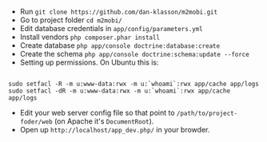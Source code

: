 * Run `git clone https://github.com/dan-klasson/m2mobi.git`
* Go to project folder `cd m2mobi/`
* Edit database credentials in `app/config/parameters.yml`
* Install vendors `php composer.phar install`
* Create database `php app/console doctrine:database:create`
* Create the schema `php app/console doctrine:schema:update --force`  
* Setting up permissions. On Ubuntu this is:
```

sudo setfacl -R -m u:www-data:rwx -m u:`whoami`:rwx app/cache app/logs
sudo setfacl -dR -m u:www-data:rwx -m u:`whoami`:rwx app/cache app/logs

```
* Edit your web server config file so that point to `/path/to/project-foder/web` (on Apache it's `DocumentRoot`).
* Open up `http://localhost/app_dev.php/` in your browder.


